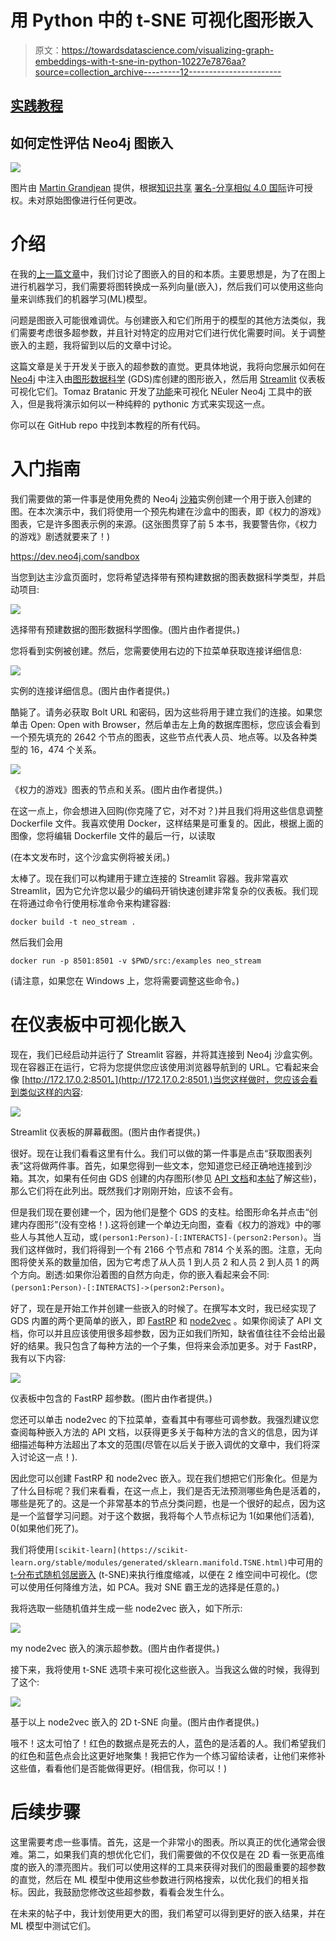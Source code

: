 # 用 Python 中的 t-SNE 可视化图形嵌入

> 原文：<https://towardsdatascience.com/visualizing-graph-embeddings-with-t-sne-in-python-10227e7876aa?source=collection_archive---------12----------------------->

## [实践教程](https://towardsdatascience.com/tagged/hands-on-tutorials)

## 如何定性评估 Neo4j 图嵌入

![](img/70119eb37d0ac5f910a28583ecd39181.png)

图片由 [Martin Grandjean](https://commons.wikimedia.org/wiki/User:SlvrKy) 提供，根据[知识共享](https://en.wikipedia.org/wiki/en:Creative_Commons) [署名-分享相似 4.0 国际](https://creativecommons.org/licenses/by-sa/4.0/deed.en)许可授权。未对原始图像进行任何更改。

# 介绍

在我的[上一篇文章](https://dev.neo4j.com/intro_graph_emb_tds)中，我们讨论了图嵌入的目的和本质。主要思想是，为了在图上进行机器学习，我们需要将图转换成一系列向量(嵌入)，然后我们可以使用这些向量来训练我们的机器学习(ML)模型。

问题是图嵌入可能很难调优。与创建嵌入和它们所用于的模型的其他方法类似，我们需要考虑很多超参数，并且针对特定的应用对它们进行优化需要时间。关于调整嵌入的主题，我将留到以后的文章中讨论。

这篇文章是关于开发关于嵌入的超参数的直觉。更具体地说，我将向您展示如何在 [Neo4j](https://dev.neo4j.com/neo4j) 中注入由[图形数据科学](https://dev.neo4j.com/graph_data_science) (GDS)库创建的图形嵌入，然后用 [Streamlit](https://streamlit.io) 仪表板可视化它们。Tomaz Bratanic 开发了[功能](https://dev.neo4j.com/nneuler_embeddings)来可视化 NEuler Neo4j 工具中的嵌入，但是我将演示如何以一种纯粹的 pythonic 方式来实现这一点。

你可以在 GitHub repo 中找到本教程的所有代码。

# 入门指南

我们需要做的第一件事是使用免费的 Neo4j [沙箱](https://dev.neo4j.com/sandbox)实例创建一个用于嵌入创建的图。在本次演示中，我们将使用一个预先构建在沙盒中的图表，即《权力的游戏》图表，它是许多图表示例的来源。(这张图贯穿了前 5 本书，我要警告你，《权力的游戏》剧透就要来了！)

<https://dev.neo4j.com/sandbox>  

当您到达主沙盒页面时，您将希望选择带有预构建数据的图表数据科学类型，并启动项目:

![](img/86464b08ca2913a02d2e32e82b447426.png)

选择带有预建数据的图形数据科学图像。(图片由作者提供。)

您将看到实例被创建。然后，您需要使用右边的下拉菜单获取连接详细信息:

![](img/7ba8a3b9a67dd7ac22810237c354a4e0.png)

实例的连接详细信息。(图片由作者提供。)

酷毙了。请务必获取 Bolt URL 和密码，因为这些将用于建立我们的连接。如果您单击 Open: Open with Browser，然后单击左上角的数据库图标，您应该会看到一个预先填充的 2642 个节点的图表，这些节点代表人员、地点等。以及各种类型的 16，474 个关系。

![](img/edee89e48cbd1be3b5afd4d369ca6a7b.png)

《权力的游戏》图表的节点和关系。(图片由作者提供。)

在这一点上，你会想进入回购(你克隆了它，对不对？)并且我们将用这些信息调整 Dockerfile 文件。我喜欢使用 Docker，这样结果是可重复的。因此，根据上面的图像，您将编辑 Dockerfile 文件的最后一行，以读取

(在本文发布时，这个沙盒实例将被关闭。)

太棒了。现在我们可以构建用于建立连接的 Streamlit 容器。我非常喜欢 Streamlit，因为它允许您以最少的编码开销快速创建非常复杂的仪表板。我们现在将通过命令行使用标准命令来构建容器:

```
docker build -t neo_stream .
```

然后我们会用

```
docker run -p 8501:8501 -v $PWD/src:/examples neo_stream
```

(请注意，如果您在 Windows 上，您将需要调整这些命令。)

# 在仪表板中可视化嵌入

现在，我们已经启动并运行了 Streamlit 容器，并将其连接到 Neo4j 沙盒实例。现在容器正在运行，它将为您提供您应该使用浏览器导航到的 URL。它看起来会像 [http://172.17.0.2:8501。](http://172.17.0.2:8501.)当您这样做时，您应该会看到类似这样的内容:

![](img/cb197f66ec380b506e1e1d364dce7469.png)

Streamlit 仪表板的屏幕截图。(图片由作者提供。)

很好。现在让我们看看这里有什么。我们可以做的第一件事是点击“获取图表列表”这将做两件事。首先，如果您得到一些文本，您知道您已经正确地连接到沙箱。其次，如果有任何由 GDS 创建的内存图形(参见 [API 文档](https://neo4j.com/docs/graph-data-science/current/management-ops/)和[本帖](/how-to-get-started-with-the-new-graph-data-science-library-of-neo4j-3c8fff6107b)了解这些)，那么它们将在此列出。既然我们才刚刚开始，应该不会有。

但是我们现在要创建一个，因为他们是整个 GDS 的支柱。给图形命名并点击“创建内存图形”(没有空格！).这将创建一个单边无向图，查看《权力的游戏》中的哪些人与其他人互动，或`(person1:Person)-[:INTERACTS]-(person2:Person)`。当我们这样做时，我们将得到一个有 2166 个节点和 7814 个关系的图。注意，无向图将使关系的数量加倍，因为它考虑了从人员 1 到人员 2 和人员 2 到人员 1 的两个方向。剧透:如果你沿着图的自然方向走，你的嵌入看起来会不同:`(person1:Person)-[:INTERACTS]->(person2:Person)`。

好了，现在是开始工作并创建一些嵌入的时候了。在撰写本文时，我已经实现了 GDS 内置的两个更简单的嵌入，即 [FastRP](https://neo4j.com/docs/graph-data-science/current/algorithms/fastrp/#algorithms-embeddings-fastrp) 和 [node2vec](https://neo4j.com/docs/graph-data-science/current/algorithms/node2vec/#beta-algorithms-embeddings-node2vec) 。如果你阅读了 API 文档，你可以并且应该使用很多超参数，因为正如我们所知，缺省值往往不会给出最好的结果。我只包含了每种方法的一个子集，但将来会添加更多。对于 FastRP，我有以下内容:

![](img/cd8527b51dd2afdba20c4aa26a4a581e.png)

仪表板中包含的 FastRP 超参数。(图片由作者提供。)

您还可以单击 node2vec 的下拉菜单，查看其中有哪些可调参数。我强烈建议您查阅每种嵌入方法的 API 文档，以获得更多关于每种方法的含义的信息，因为详细描述每种方法超出了本文的范围(尽管在以后关于嵌入调优的文章中，我们将深入讨论这一点！).

因此您可以创建 FastRP 和 node2vec 嵌入。现在我们想把它们形象化。但是为了什么目标呢？我们来看看，在这一点上，我们是否无法预测哪些角色是活着的，哪些是死了的。这是一个非常基本的节点分类问题，也是一个很好的起点，因为这是一个监督学习问题。对于这个数据，我将每个人节点标记为 1(如果他们活着), 0(如果他们死了)。

我们将使用`[scikit-learn](https://scikit-learn.org/stable/modules/generated/sklearn.manifold.TSNE.html)`中可用的[t-分布式随机邻居嵌入](https://en.wikipedia.org/wiki/T-distributed_stochastic_neighbor_embedding) (t-SNE)来执行维度缩减，以便在 2 维空间中可视化。(您可以使用任何降维方法，如 PCA。我对 SNE 霸王龙的选择是任意的。)

我将选取一些随机值并生成一些 node2vec 嵌入，如下所示:

![](img/ad865870a5d2c94c50b8f473feb48d90.png)

my node2vec 嵌入的演示超参数。(图片由作者提供。)

接下来，我将使用 t-SNE 选项卡来可视化这些嵌入。当我这么做的时候，我得到了这个:

![](img/8dc236194c4e2359d525c28f9b6048bb.png)

基于以上 node2vec 嵌入的 2D t-SNE 向量。(图片由作者提供。)

哦不！这太可怕了！红色的数据点是死去的人，蓝色的是活着的人。我们希望我们的红色和蓝色点会比这更好地聚集！我把它作为一个练习留给读者，让他们来修补这些值，看看他们是否能做得更好。(相信我，你可以！)

# 后续步骤

这里需要考虑一些事情。首先，这是一个非常小的图表。所以真正的优化通常会很难。第二，如果我们真的想优化它们，我们需要做的不仅仅是在 2D 看一张更高维度的嵌入的漂亮图片。我们可以使用这样的工具来获得对我们的图最重要的超参数的直觉，然后在 ML 模型中使用这些参数进行网格搜索，以优化我们的相关指标。因此，我鼓励您修改这些超参数，看看会发生什么。

在未来的帖子中，我计划使用更大的图，我们希望可以得到更好的嵌入结果，并在 ML 模型中测试它们。
